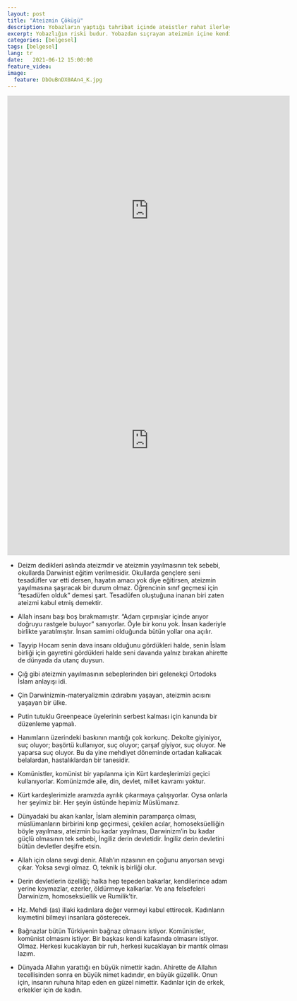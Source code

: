 ```yaml
---
layout: post
title: "Ateizmin Çöküşü"
description: Yobazların yaptığı tahribat içinde ateistler rahat ilerleyebilirler. Yoksa tek başına ateizmin pek bir gücü olmazdı.
excerpt: Yobazlığın riski budur. Yobazdan sıçrayan ateizmin içine kendini atıyor. Yani o bir belanın içinden başka bir belanın içerisine atlıyor. İşte onun için “Darwinizm, materyalizmin yerle bir edilmesi önemli” diyoruz.
categories: [belgesel]
tags: [belgesel]
lang: tr
date:   2021-06-12 15:00:00
feature_video: 
image:
  feature: DbOuBnDX0AAn4_K.jpg
---
```




<div class="responsive-wrap">
<iframe width="640" height="520" scrolling="no" frameborder="0" style="border: none;" src="https://dl1.lim1.dosyaupload.com/8e9c"></iframe>
</div>

<div class="responsive-wrap">
<iframe width="640" height="520" scrolling="no" frameborder="0" style="border: none;" src="https://e.pcloud.link/publink/show?code=XZqmsVZG7UYL2jIlLJG29b15oTGu0Khjg9y"></iframe>
</div>

- Deizm dedikleri aslında ateizmdir ve ateizmin yayılmasının tek sebebi, okullarda Darwinist eğitim verilmesidir. Okullarda gençlere seni tesadüfler var etti dersen, hayatın amacı yok diye eğitirsen, ateizmin yayılmasına şaşıracak bir durum olmaz. Öğrencinin sınıf geçmesi için “tesadüfen olduk” demesi şart. Tesadüfen oluştuğuna inanan biri zaten ateizmi kabul etmiş demektir. 

- Allah insanı başı boş bırakmamıştır. “Adam çırpınışlar içinde arıyor doğruyu rastgele buluyor” sanıyorlar. Öyle bir konu yok. İnsan kaderiyle birlikte yaratılmıştır. İnsan samimi olduğunda bütün yollar ona açılır.

- Tayyip Hocam senin dava insanı olduğunu gördükleri halde, senin İslam birliği için gayretini gördükleri halde seni davanda yalnız bırakan ahirette de dünyada da utanç duysun.

- Çığ gibi ateizmin yayılmasının sebeplerinden biri gelenekçi Ortodoks İslam anlayışı idi.

- Çin Darwinizmin-materyalizmin ızdırabını yaşayan, ateizmin acısını yaşayan bir ülke.

- Putin tutuklu Greenpeace üyelerinin serbest kalması için kanunda bir düzenleme yapmalı.

- Hanımların üzerindeki baskının mantığı çok korkunç. Dekolte giyiniyor, suç oluyor; başörtü kullanıyor, suç oluyor; çarşaf giyiyor, suç oluyor. Ne yaparsa suç oluyor. Bu da yine mehdiyet döneminde ortadan kalkacak belalardan, hastalıklardan bir tanesidir.

- Komünistler, komünist bir yapılanma için Kürt kardeşlerimizi geçici kullanıyorlar. Komünizmde aile, din, devlet, millet kavramı yoktur.

- Kürt kardeşlerimizle aramızda ayrılık çıkarmaya çalışıyorlar. Oysa onlarla her şeyimiz bir. Her şeyin üstünde hepimiz Müslümanız.

- Dünyadaki bu akan kanlar, İslam aleminin paramparça olması, müslümanların birbirini kırıp geçirmesi, çekilen acılar, homoseksüelliğin böyle yayılması, ateizmin bu kadar yayılması, Darwinizm’in bu kadar güçlü olmasının tek sebebi, İngiliz derin devletidir. İngiliz derin devletini bütün devletler deşifre etsin.

- Allah için olana sevgi denir. Allah’ın rızasının en çoğunu arıyorsan sevgi çıkar. Yoksa sevgi olmaz. O, teknik iş birliği olur.

- Derin devletlerin özelliği; halka hep tepeden bakarlar, kendilerince adam yerine koymazlar, ezerler, öldürmeye kalkarlar. Ve ana felsefeleri Darwinizm, homoseksüellik ve Rumilik’tir.

- Hz. Mehdi (as) illaki kadınlara değer vermeyi kabul ettirecek. Kadınların kıymetini bilmeyi insanlara gösterecek.

- Bağnazlar bütün Türkiyenin bağnaz olmasını istiyor. Komünistler, komünist olmasını istiyor. Bir başkası kendi kafasında olmasını istiyor. Olmaz. Herkesi kucaklayan bir ruh, herkesi kucaklayan bir mantık olması lazım.

- Dünyada Allahın yarattığı en büyük nimettir kadın. Ahirette de Allahın tecellisinden sonra en büyük nimet kadındır, en büyük güzellik. Onun için, insanın ruhuna hitap eden en güzel nimettir. Kadınlar için de erkek, erkekler için de kadın.

